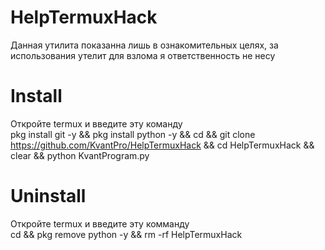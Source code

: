 # HelpTermuxHack
Данная утилита показанна лишь в ознакомительных целях, за использования утелит для взлома я ответственность не несу
# Install
Откройте termux и введите эту команду
\
pkg install git -y && pkg install python -y && cd && git clone https://github.com/KvantPro/HelpTermuxHack && cd HelpTermuxHack && clear && python KvantProgram.py
# Uninstall
Откройте termux и введите эту комманду
\
cd && pkg remove python -y && rm -rf HelpTermuxHack 
